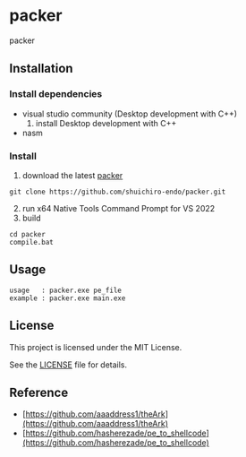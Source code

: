 # packer
packer

## Installation
### Install dependencies
- visual studio community (Desktop development with C++)
    1. install Desktop development with C++
- nasm

### Install
1. download the latest [packer](https://github.com/shuichiro-endo/packer)
```
git clone https://github.com/shuichiro-endo/packer.git
```
2. run x64 Native Tools Command Prompt for VS 2022
3. build
```
cd packer
compile.bat
```

## Usage
```
usage   : packer.exe pe_file
example : packer.exe main.exe
```

## License
This project is licensed under the MIT License.

See the [LICENSE](https://github.com/shuichiro-endo/packer/blob/main/LICENSE) file for details.

## Reference
- [https://github.com/aaaddress1/theArk](https://github.com/aaaddress1/theArk)
- [https://github.com/hasherezade/pe_to_shellcode](https://github.com/hasherezade/pe_to_shellcode)

